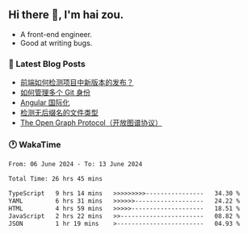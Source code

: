 ## Hi there 👋, I'm hai zou.

- A front-end engineer.
- Good at writing bugs.

### 📖 Latest Blog Posts
<!-- BLOG-POST-LIST:START -->
- [前端如何检测项目中新版本的发布？](https://www.luckyzh.cn/angular/version-update/)
- [如何管理多个 Git 身份](https://www.luckyzh.cn/git/multi-git-identity/)
- [Angular 国际化](https://www.luckyzh.cn/angular/i18n/)
- [检测无后缀名的文件类型](https://www.luckyzh.cn/js/filetype-check/)
- [The Open Graph Protocol（开放图谱协议）](https://www.luckyzh.cn/website/open-graph-protocol/)
<!-- BLOG-POST-LIST:END -->

### 🕐 WakaTime
<!--START_SECTION:waka-->

```txt
From: 06 June 2024 - To: 13 June 2024

Total Time: 26 hrs 45 mins

TypeScript   9 hrs 14 mins   >>>>>>>>>----------------   34.30 %
YAML         6 hrs 31 mins   >>>>>>-------------------   24.22 %
HTML         4 hrs 59 mins   >>>>>--------------------   18.51 %
JavaScript   2 hrs 22 mins   >>-----------------------   08.82 %
JSON         1 hr 19 mins    >------------------------   04.93 %
```

<!--END_SECTION:waka-->
